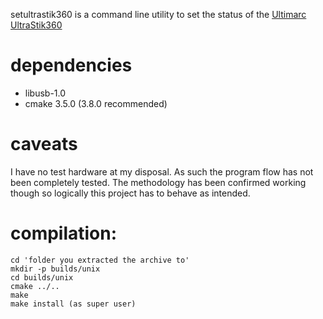 setultrastik360 is a command line utility to set the status of the [Ultimarc UltraStik360](http://ultimarc.com/ultrastik_info.html)

# dependencies
- libusb-1.0
- cmake 3.5.0 (3.8.0 recommended)

# caveats

I have no test hardware at my disposal. As such the program flow has not been completely tested.
The methodology has been confirmed working though so logically this project has to behave as intended.

# compilation:

    cd 'folder you extracted the archive to'
    mkdir -p builds/unix
    cd builds/unix
    cmake ../..
    make
    make install (as super user)